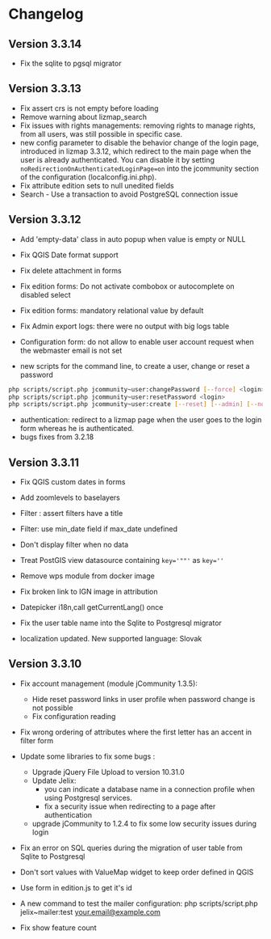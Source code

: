 Changelog
=========

Version 3.3.14
--------------

- Fix the sqlite to pgsql migrator


Version 3.3.13
--------------

- Fix assert crs is not empty before loading
- Remove warning about lizmap_search
- Fix issues with rights managements: removing rights to manage rights, from all
  users, was still possible in specific case.
- new config parameter to disable the behavior change of the login page,
  introduced in lizmap 3.3.12, which redirect to the main page when the user
  is already authenticated. You can disable it by setting `noRedirectionOnAuthenticatedLoginPage=on`
  into the jcommunity section of the configuration (localconfig.ini.php).
- Fix attribute edition sets to null unedited fields
- Search - Use a transaction to avoid PostgreSQL connection issue


Version 3.3.12
--------------

- Add 'empty-data' class in auto popup when value is empty or NULL
- Fix QGIS Date format support
- Fix delete attachment in forms
- Fix edition forms: Do not activate combobox or autocomplete on disabled select
- Fix edition forms: mandatory relational value by default
- Fix Admin export logs: there were no output with big logs table

- Configuration form: do not allow to enable user account request when the
  webmaster email is not set
- new scripts for the command line, to create a user, change or reset a password

```bash
php scripts/script.php jcommunity~user:changePassword [--force] <login> [<password>]
php scripts/script.php jcommunity~user:resetPassword <login>
php scripts/script.php jcommunity~user:create [--reset] [--admin] [--no-error-if-exist] <login> <email> [<password>]
```

- authentication: redirect to a lizmap page when the user goes to the login
  form whereas he is authenticated.
- bugs fixes from 3.2.18


Version 3.3.11
---------------------

- Fix QGIS custom dates in forms
- Add zoomlevels to baselayers
- Filter : assert filters have a title
- Filter: use min_date field if max_date undefined
- Don't display filter when no data

- Treat PostGIS view datasource containing `key='""'` as `key=''`
- Remove wps module from docker image
- Fix broken link to IGN image in attribution
- Datepicker i18n,call getCurrentLang() once
- Fix the user table name into the Sqlite to Postgresql migrator
- localization updated. New supported language: Slovak

Version 3.3.10
---------------------

- Fix account management (module jCommunity 1.3.5):
  - Hide reset password links in user profile when password change is not possible
  - Fix configuration reading
- Fix wrong ordering of attributes where the first letter has an accent in filter form

- Update some libraries to fix some bugs :
    - Upgrade jQuery File Upload to version 10.31.0
    - Update Jelix:
      - you can indicate a database name in a connection profile
        when using Postgresql services.
      - fix a security issue when redirecting to a page after authentication
    - upgrade jCommunity to 1.2.4 to fix some low security issues during login
- Fix an error on SQL queries during the migration of user table from Sqlite to Postgresql
- Don't sort values with ValueMap widget to keep order defined in QGIS
- Use form in edition.js to get it's id
- A new command to test the mailer configuration:
  php scripts/script.php jelix~mailer:test your.email@example.com
- Fix show feature count

